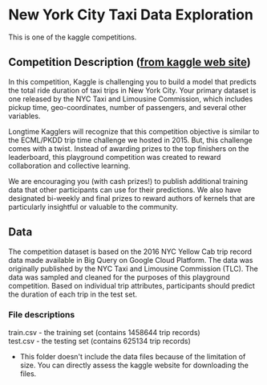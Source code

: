 # New York City Taxi Data Exploration

This is one of the kaggle competitions.

## Competition Description ([from kaggle web site]((https://www.kaggle.com/c/nyc-taxi-trip-duration)))

In this competition, Kaggle is challenging you to build a model that predicts the total ride duration of taxi trips in New York City. Your primary dataset is one released by the NYC Taxi and Limousine Commission, which includes pickup time, geo-coordinates, number of passengers, and several other variables.

Longtime Kagglers will recognize that this competition objective is similar to the ECML/PKDD trip time challenge we hosted in 2015. But, this challenge comes with a twist. Instead of awarding prizes to the top finishers on the leaderboard, this playground competition was created to reward collaboration and collective learning.

We are encouraging you (with cash prizes!) to publish additional training data that other participants can use for their predictions. We also have designated bi-weekly and final prizes to reward authors of kernels that are particularly insightful or valuable to the community.

## Data
The competition dataset is based on the 2016 NYC Yellow Cab trip record data made available in Big Query on Google Cloud Platform. The data was originally published by the NYC Taxi and Limousine Commission (TLC). The data was sampled and cleaned for the purposes of this playground competition. Based on individual trip attributes, participants should predict the duration of each trip in the test set.

### File descriptions

train.csv - the training set (contains 1458644 trip records)  
test.csv - the testing set (contains 625134 trip records)

* This folder doesn't include the data files because of the limitation of size. You can directly assess the kaggle website for downloading the files.
